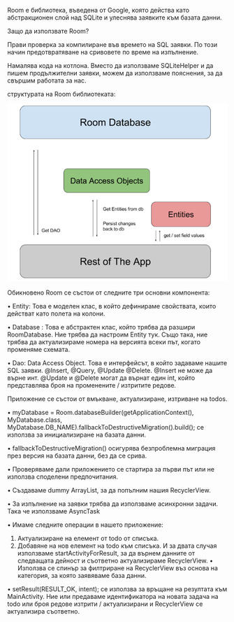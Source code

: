 Room е библиотека, въведена от Google, която действа като абстракционен слой над SQLite и улеснява заявките към базата данни.

Защо да използвате Room?

Прави проверка за компилиране във времето на SQL заявки. По този начин предотвратяване на сривовете по време на изпълнение.

Намалява кода на котлона. Вместо да използваме SQLiteHelper и да пишем продължителни заявки, можем да използваме пояснения, за да свършим работата за нас.

структурата на Room библиотеката:

![Roomstructure](/images/img.png)

 

Обикновено Room се състои от следните три основни компонента:

•	Entity: Това е моделен клас, в който дефинираме свойствата, които действат като полета на колони. 

•	Database : Това е абстрактен клас, който трябва да разшири RoomDatabase. Ние трябва да настроим Entity тук. Също така, ние трябва да актуализираме номера на версията всеки път, когато променяме схемата.

•	Dao: Data Access Object. Това е интерфейсът, в който задаваме нашите SQL заявки. @Insert, @Query, @Update @Delete. @Insert не може да върне инт. @Update и @Delete могат да върнат един int, който представлява броя на променените / изтритите редове.

 


Приложение се състои от вмъкване, актуализиране, изтриване на todos.




•	myDatabase = Room.databaseBuilder(getApplicationContext(), MyDatabase.class, MyDatabase.DB_NAME).fallbackToDestructiveMigration().build(); се използва за инициализиране на базата данни.

•	fallbackToDestructiveMigration() осигурява безпроблемна миграция през версия на базата данни, без да се срива.

•	Проверяваме дали приложението се стартира за първи път или не използва споделени предпочитания.

•	Създаваме dummy ArrayList, за да попълним нашия RecyclerView.

•	За изпълнение на заявки трябва да използваме асинхронни задачи. Така че използваме AsyncTask


•	Имаме следните операции в нашето приложение:
1.	Актуализиране на елемент от todo от списъка.
2.	Добавяне на нов елемент на todo към списъка.
И за двата случая използваме startActivityForResult, за да върнем данните от следващата дейност и съответно актуализираме RecyclerView.
•	Използва се спинър за филтриране на RecyclerView въз основа на категория, за която заявяваме база данни.

•	setResult(RESULT_OK, intent); се използва за връщане на резултата към MainActivity. Ние или предаваме идентификатора на новата задача на todo или броя редове изтрити / актуализирани и RecyclerView се актуализира съответно.
